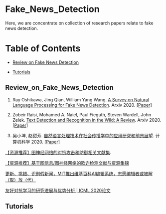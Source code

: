 # Fake_News_Detection



Here, we are concentrate on collection of research papers relate to fake news detection.   


Table of Contents
=================


<!--   * [Datasets / Shared Tasks](#Datasets_Shared_Tasks) -->
  * [Review on Fake News Detection](#Review_on_Fake_News_Detection)
<!--   * [Multi-modal Representation Learning](#Multi-modal_Representation_Learning)
  * [Multi-modal KG Construction](#Multi-modal_KG_Construction) -->
  * [Tutorials](#Tutorials)


<!-- ## Datasets_Shared_Tasks -->


## Review_on_Fake_News_Detection
1. Ray Oshikawa, Jing Qian, William Yang Wang. [A Survey on Natural Language Processing for Fake News Detection](https://arxiv.org/pdf/1811.00770.pdf). Arxiv 2020. [[Paper]](https://arxiv.org/pdf/1811.00770.pdf) 


2. Zobeir Raisi, Mohamed A. Naiel, Paul Fieguth, Steven Wardell, John Zelek. [Text Detection and Recognition in the Wild: A Review](https://arxiv.org/pdf/2006.04305.pdf). Arxiv 2020. [[Paper]](https://arxiv.org/pdf/2006.04305.pdf)


3. 吴小坤, 赵甜芳. [自然语言处理技术在社会传播学中的应用研究和前景展望](http://www.jsjkx.com/CN/article/openArticlePDF.jsp?id=19090). 计算机科学 2020. [[Paper]](http://www.jsjkx.com/CN/article/openArticlePDF.jsp?id=19090)


[【资源推荐】图神经网络的对抗攻击和防御相关文献集](https://github.com/ChandlerBang/awesome-graph-attack-papers). 


[【资源推荐】基于图信息/图神经网络的欺诈检测文献与资源集锦](https://github.com/safe-graph/graph-fraud-detection-papers)


[更新、挑错、识别假新闻，MIT推出维基百科AI编辑系统，志愿编辑者或被解（取）放（代）](https://mp.weixin.qq.com/s?__biz=Mzg4MDE3OTA5NA==&mid=2247504734&idx=2&sn=56a39df7d2a8d450fcc057b639ba601e&chksm=cf7bb1a7f80c38b17e829cb2674daa317b484cecc6588fd796d8274dc5702bb09a0920a7883a&mpshare=1&scene=1&srcid=0721iTAmT5XmTP88S0UIctqH&sharer_sharetime=1595338678099&sharer_shareid=6a8a89e40ac625725a7e138018e905a5&key=349ef81838e6cf3c301dc443f15ecc0216db7cdfe6680daad390ecef70fa7e046e4a57649699a299210bf4c28a2d9b9ae1f9eeaa4d1cdf8286bc6f17fd3e73ae79b5c47fba08fe148b71554ed0a91a8b&ascene=1&uin=NjI1MjE3OTQy&devicetype=Windows+10+x64&version=62090529&lang=zh_CN&exportkey=AfNgp0Z8d91ph5ujsfM4GeQ%3D&pass_ticket=742stD4QfQtBM2dzDr8C1odLrmSrLQq%2BlQcwt%2B8Jwx7%2FYXbWSRp0UT8XjRt1eM0P)


[友好对抗学习的研究进展与优势分析 | ICML 2020论文](https://mp.weixin.qq.com/s/6E8wHt17P-GP76cSEcwSjA)


<!-- ## Multi-modal_Representation_Learning
1. Huapeng Xu, Guilin Qi, Jingjing Li, Meng Wang, Kang Xu, Huan Gao. [Fine-grained Image Classification by Visual-Semantic Embedding](https://www.ijcai.org/Proceedings/2018/0145.pdf). IJCAI 2018. [[Paper]](https://www.ijcai.org/Proceedings/2018/0145.pdf) -->


<!-- ## Multi-modal_KG_Construction
1. Hongzhi Li, Joe Ellis, Heng Ji, Shih-Fu Chang. [Event Specific Multimodal Pattern Mining for Knowledge Base Construction](https://blender.cs.illinois.edu/paper/acmmm2016.pdf). CSME 2018. [[Paper]](https://blender.cs.illinois.edu/paper/acmmm2016.pdf) -->




## Tutorials
<!-- 1. Multi-modal Information Extraction from Text, Semi-structured, and Tabular Data on the Web. [[ACL 2020]](./tutorials/Multi-modal_Information_Extraction_from_Text.pdf) -->

